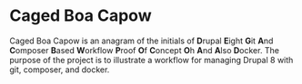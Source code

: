 # Caged Boa Capow

Caged Boa Capow is an anagram of the initials of **D**rupal **E**ight **G**it
**A**nd **C**omposer **B**ased **W**orkflow **P**roof **O**f **C**oncept **O**h
**A**nd **A**lso **D**ocker. The purpose of the project is to illustrate a
workflow for managing Drupal 8 with git, composer, and docker.
